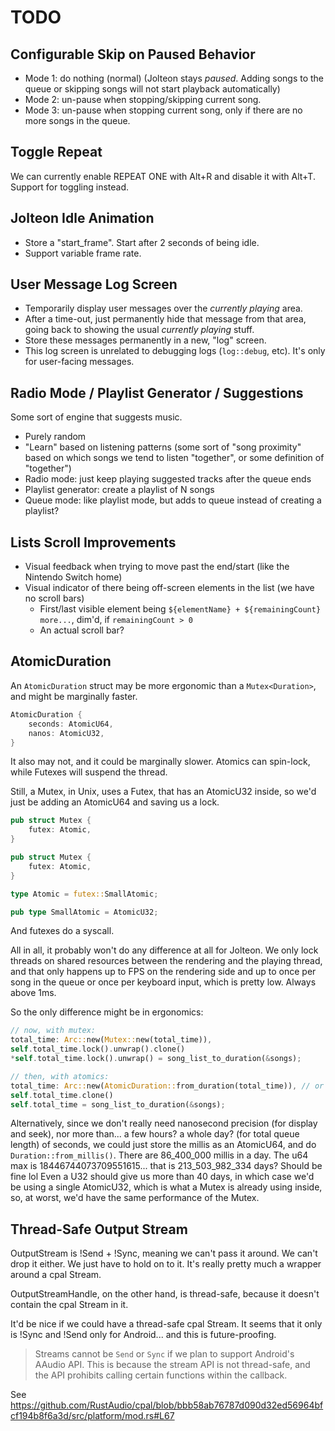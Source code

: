 # TODO

## Configurable Skip on Paused Behavior

- Mode 1: do nothing (normal) (Jolteon stays _paused_. Adding songs to the queue or skipping songs will not start playback automatically)
- Mode 2: un-pause when stopping/skipping current song.
- Mode 3: un-pause when stopping current song, only if there are no more songs in the queue. 

## Toggle Repeat

We can currently enable REPEAT ONE with Alt+R and disable it with Alt+T. 
Support for toggling instead.

## Jolteon Idle Animation

- Store a "start_frame". Start after 2 seconds of being idle.
- Support variable frame rate.

## User Message Log Screen

- Temporarily display user messages over the _currently playing_ area.
- After a time-out, just permanently hide that message from that area, going back to showing the usual _currently playing_ stuff.
- Store these messages permanently in a new, "log" screen.
- This log screen is unrelated to debugging logs (`log::debug`, etc). It's only for user-facing messages.

## Radio Mode / Playlist Generator / Suggestions

Some sort of engine that suggests music.
- Purely random
- "Learn" based on listening patterns (some sort of "song proximity" based on which songs we tend to listen "together", or some definition of "together")
- Radio mode: just keep playing suggested tracks after the queue ends
- Playlist generator: create a playlist of N songs
- Queue mode: like playlist mode, but adds to queue instead of creating a playlist?

## Lists Scroll Improvements

- Visual feedback when trying to move past the end/start (like the Nintendo Switch home)
- Visual indicator of there being off-screen elements in the list (we have no scroll bars)
  - First/last visible element being `${elementName} + ${remainingCount} more...`, dim'd, if `remainingCount > 0`
  - An actual scroll bar? 

## AtomicDuration

An `AtomicDuration` struct may be more ergonomic than a `Mutex<Duration>`, and might be marginally faster.

```rs
AtomicDuration { 
    seconds: AtomicU64,  
    nanos: AtomicU32, 
}
```

It also may not, and it could be marginally slower. Atomics can spin-lock, while Futexes will suspend the thread.

Still, a Mutex, in Unix, uses a Futex, that has an AtomicU32 inside, so we'd just be adding an AtomicU64 and saving us a lock.

```rs
pub struct Mutex {
    futex: Atomic,
}

pub struct Mutex {
    futex: Atomic,
}

type Atomic = futex::SmallAtomic;

pub type SmallAtomic = AtomicU32;
```

And futexes do a syscall.

All in all, it probably won't do any difference at all for Jolteon. We only lock threads on shared resources between the rendering and the playing thread,
and that only happens up to FPS on the rendering side and up to once per song in the queue or once per keyboard input, which is pretty low. Always above
1ms.

So the only difference might be in ergonomics: 

```rs
// now, with mutex:
total_time: Arc::new(Mutex::new(total_time)),
self.total_time.lock().unwrap().clone()
*self.total_time.lock().unwrap() = song_list_to_duration(&songs);

// then, with atomics:
total_time: Arc::new(AtomicDuration::from_duration(total_time)), // or Into trait?
self.total_time.clone()
self.total_time = song_list_to_duration(&songs);
```

Alternatively, since we don't really need nanosecond precision (for display and seek), nor more than... a few hours? a whole day? (for total queue length) of seconds, 
we could just store the millis as an AtomicU64, and do `Duration::from_millis()`. 
There are 86_400_000 millis in a day. The u64 max is 18446744073709551615... that is 213_503_982_334 days? Should be fine lol 
Even a U32 should give us more than 40 days, in which case we'd be using a single AtomicU32, which is what a Mutex is already using inside,
so, at worst, we'd have the same performance of the Mutex.

## Thread-Safe Output Stream

OutputStream is !Send + !Sync, meaning we can't pass it around. We can't drop it either. We just have to hold on to it.
It's really pretty much a wrapper around a cpal Stream.

OutputStreamHandle, on the other hand, is thread-safe, because it doesn't contain the cpal Stream in it.

It'd be nice if we could have a thread-safe cpal Stream. It seems that it only is !Sync and !Send only for Android... and this is future-proofing.

> Streams cannot be `Send` or `Sync` if we plan to support Android's AAudio API. This is
> because the stream API is not thread-safe, and the API prohibits calling certain
> functions within the callback.

See https://github.com/RustAudio/cpal/blob/bbb58ab76787d090d32ed56964bfcf194b8f6a3d/src/platform/mod.rs#L67
